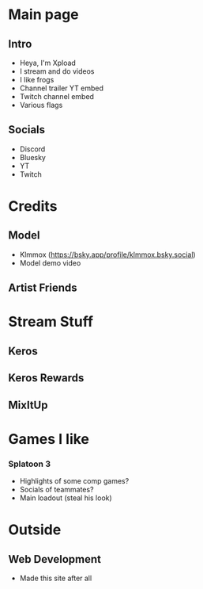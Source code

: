 # Main page
## Intro
- Heya, I'm Xpload
- I stream and do videos
- I like frogs
- Channel trailer YT embed
- Twitch channel embed
- Various flags

## Socials
- Discord
- Bluesky
- YT
- Twitch

# Credits
## Model
- Klmmox (https://bsky.app/profile/klmmox.bsky.social)
- Model demo video
## Artist Friends

# Stream Stuff
## Keros
## Keros Rewards
## MixItUp

# Games I like
### Splatoon 3
- Highlights of some comp games?
- Socials of teammates?
- Main loadout (steal his look)


# Outside
## Web Development
- Made this site after all
